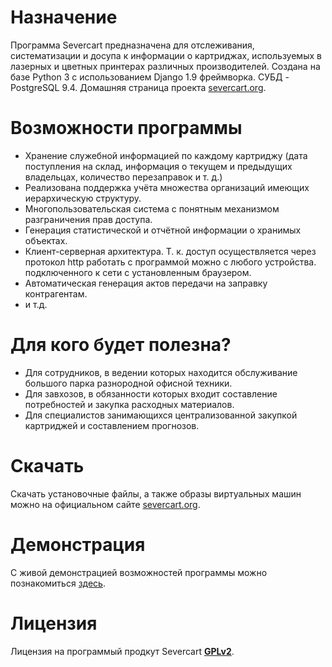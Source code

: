 # Назначение

Программа Severcart предназначена для отслеживания, систематизации и досупа к информации о картриджах, 
используемых в лазерных и цветных принтерах различных производителей.
Создана на базе Python 3 с использованием Django 1.9 фреймворка. СУБД - PostgreSQL 9.4.
Домашняя страница проекта [severcart.org].

# Возможности программы

- Хранение служебной информацией по каждому картриджу (дата поступления на склад, информация о текущем 
и предыдущих владельцах, количество перезаправок и т. д.)
- Реализована поддержка учёта множества организаций имеющих иерархическую структуру.
- Многопользовательская система с понятным механизмом разграничения прав доступа.
- Генерация статистической и отчётной информации о хранимых объектах.
- Клиент-серверная архитектура. Т. к. доступ осуществляется через протокол http работать с программой можно с любого устройства.
подключенного к сети с установленным браузером.
- Автоматическая генерация актов передачи на заправку контрагентам.
- и т.д.

# Для кого будет полезна?

- Для сотрудников, в ведении которых находится обслуживание большого парка разнородной офисной техники.
- Для завхозов, в обязанности которых входит составление потребностей и закупка расходных материалов.
- Для специалистов занимающихся централизованной закупкой картриджей и составлением прогнозов.

# Скачать
Скачать установочные файлы, а также образы виртуальных машин можно на официальном сайте [severcart.org].

# Демонстрация
С живой демонстрацией возможностей программы можно познакомиться [здесь].

# Лицензия
Лицензия на программый продкут Severcart **[GPLv2]**.

[severcart.org]: http://severcart.org
[GPLv2]: https://raw.githubusercontent.com/sfcl/ancon/master/LICENSE
[здесь]: http://demo.severcart.org